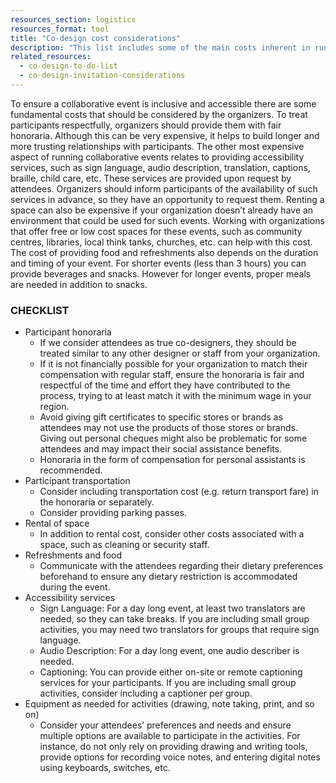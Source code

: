 ```yaml
---
resources_section: logistics
resources_format: tool
title: "Co-design cost considerations"
description: "This list includes some of the main costs inherent in running of a co-design event."
related_resources:
  - co-design-to-do-list
  - co-design-invitation-considerations 
---
```


To ensure a collaborative event is inclusive and accessible there are some fundamental costs that should be considered by the organizers. To treat participants respectfully, organizers should provide them with fair honoraria. Although this can be very expensive, it helps to build longer and more trusting relationships with participants. The other most expensive aspect of running collaborative events relates to providing accessibility services, such as sign language, audio description, translation, captions, braille, child care, etc. These services are provided upon request by attendees. Organizers should inform participants of the availability of such services in advance, so they have an opportunity to request them. Renting a space can also be expensive if your organization doesn’t already have an environment that could be used for such events. Working with organizations that offer free or low cost spaces for these events, such as community centres, libraries, local think tanks, churches, etc. can help with this cost. The cost of providing food and refreshments also depends on the duration and timing of your event. For shorter events (less than 3 hours) you can provide beverages and snacks. However for longer events, proper meals are needed in addition to snacks. 

### CHECKLIST

- Participant honoraria
   - If we consider attendees as true co-designers, they should be treated similar to any other designer or staff from your organization. 
   - If it is not financially possible for your organization to match their compensation with regular staff, ensure the honoraria is fair and respectful of the time and effort they have contributed to the process, trying to at least match it with the minimum wage in your region.
   - Avoid giving gift certificates to specific stores or brands as attendees may not use the products of those stores or brands. Giving out personal cheques might also be problematic for some attendees and may impact their social assistance benefits. 
   - Honoraria in the form of compensation for personal assistants is recommended.  
- Participant transportation
   - Consider including transportation cost (e.g. return transport fare) in the honoraria or separately.
   - Consider providing parking passes.
- Rental of space
   - In addition to rental cost, consider other costs associated with a space, such as cleaning or security staff.
- Refreshments and food
   - Communicate with the attendees regarding their dietary preferences beforehand to ensure any dietary restriction is accommodated during the event. 
- Accessibility services
   - Sign Language: For a day long event, at least two translators are needed, so they can take breaks. If you are including small group activities, you may need two translators for groups that require sign language.
   - Audio Description: For a day long event, one audio describer is needed.
   - Captioning: You can provide either on-site or remote captioning services for your participants. If you are including small group activities, consider including a captioner per group. 
- Equipment as needed for activities (drawing, note taking, print, and so on)
   - Consider your attendees’ preferences and needs and ensure multiple options are available to participate in the activities. For instance, do not only rely on providing drawing and writing tools, provide options for recording voice notes, and entering digital notes using keyboards, switches, etc.